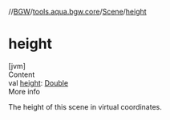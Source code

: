 //[BGW](../../../index.md)/[tools.aqua.bgw.core](../index.md)/[Scene](index.md)/[height](height.md)



# height  
[jvm]  
Content  
val [height](height.md): [Double](https://kotlinlang.org/api/latest/jvm/stdlib/kotlin/-double/index.html)  
More info  


The height of this scene in virtual coordinates.

  



